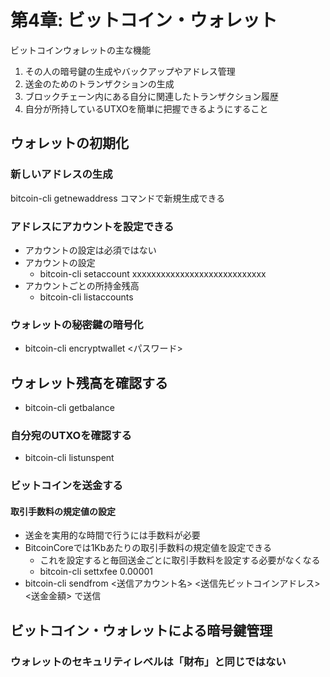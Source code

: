 # 第4章: ビットコイン・ウォレット
ビットコインウォレットの主な機能
1. その人の暗号鍵の生成やバックアップやアドレス管理
1. 送金のためのトランザクションの生成
1. ブロックチェーン内にある自分に関連したトランザクション履歴
1. 自分が所持しているUTXOを簡単に把握できるようにすること

## ウォレットの初期化
### 新しいアドレスの生成
bitcoin-cli getnewaddress コマンドで新規生成できる

### アドレスにアカウントを設定できる
- アカウントの設定は必須ではない
- アカウントの設定
    - bitcoin-cli setaccount xxxxxxxxxxxxxxxxxxxxxxxxxxxx
- アカウントごとの所持金残高
    - bitcoin-cli listaccounts

### ウォレットの秘密鍵の暗号化
- bitcoin-cli encryptwallet <パスワード>

## ウォレット残高を確認する
- bitcoin-cli getbalance

### 自分宛のUTXOを確認する
- bitcoin-cli listunspent

### ビットコインを送金する
#### 取引手数料の規定値の設定
- 送金を実用的な時間で行うには手数料が必要
- BitcoinCoreでは1Kbあたりの取引手数料の規定値を設定できる
    - これを設定すると毎回送金ごとに取引手数料を設定する必要がなくなる
    - bitcoin-cli settxfee 0.00001
- bitcoin-cli sendfrom <送信アカウント名> <送信先ビットコインアドレス> <送金金額> で送信

## ビットコイン・ウォレットによる暗号鍵管理
### ウォレットのセキュリティレベルは「財布」と同じではない




































